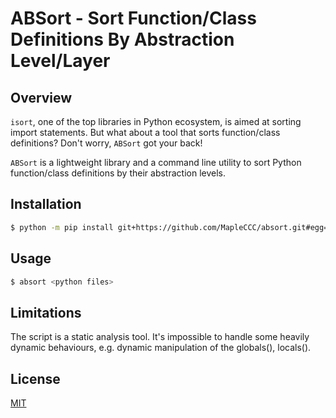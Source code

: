 # ABSort - Sort Function/Class Definitions By Abstraction Level/Layer

<!-- TODO Add GitHub README badges -->

## Overview

`isort`, one of the top libraries in Python ecosystem, is aimed at sorting import statements. But what about a tool that sorts function/class definitions? Don't worry, `ABSort` got your back!

`ABSort` is a lightweight library and a command line utility to sort Python function/class definitions by their abstraction levels.

## Installation

<!-- TODO Specify release version when installing -->

```bash
$ python -m pip install git+https://github.com/MapleCCC/absort.git#egg=absort
```

## Usage

```bash
$ absort <python files>
```

<!-- TODO insert click library `--help` message -->

## Limitations

The script is a static analysis tool. It's impossible to handle some heavily dynamic behaviours, e.g. dynamic manipulation of the globals(), locals().

## License

[MIT](/LICENSE)
